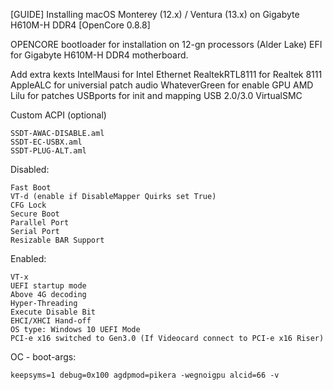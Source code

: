[GUIDE] Installing macOS Monterey (12.x) / Ventura (13.x) on Gigabyte H610M-H DDR4 [OpenCore 0.8.8]

OPENCORE bootloader for installation on 12-gn processors (Alder Lake)
EFI for Gigabyte H610M-H DDR4 motherboard.

Add extra kexts
    IntelMausi for Intel Ethernet
    RealtekRTL8111 for Realtek 8111
    AppleALC for universial patch audio
    WhateverGreen for enable GPU AMD
    Lilu for patches
    USBports for init and mapping USB 2.0/3.0
    VirtualSMC

Custom ACPI (optional)

    SSDT-AWAC-DISABLE.aml
    SSDT-EC-USBX.aml
    SSDT-PLUG-ALT.aml

Disabled:

    Fast Boot
    VT-d (enable if DisableMapper Quirks set True)
    CFG Lock
    Secure Boot
    Parallel Port
    Serial Port
    Resizable BAR Support

Enabled:

    VT-x
    UEFI startup mode
    Above 4G decoding
    Hyper-Threading
    Execute Disable Bit
    EHCI/XHCI Hand-off
    OS type: Windows 10 UEFI Mode
    PCI-e x16 switched to Gen3.0 (If Videocard connect to PCI-e x16 Riser)

OC - boot-args:

    keepsyms=1 debug=0x100 agdpmod=pikera -wegnoigpu alcid=66 -v
